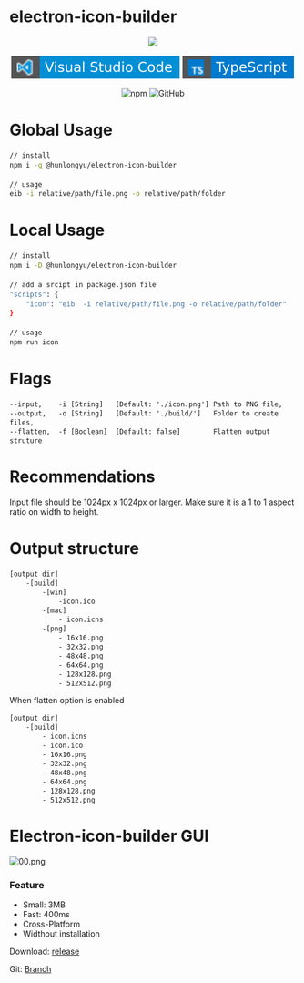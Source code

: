 # electron-icon-builder

<p align="center">
	<img src="https://forthebadge.com/images/badges/built-with-love.svg">
<p>
<p align="center">
<img src="https://github.com/aleen42/badges/raw/master/src/visual_studio_code_flat_square.svg?sanitize=true">
<img src="https://github.com/aleen42/badges/raw/master/src/typescript_flat_square.svg?sanitize=true">
</p>
<p align="center">
<img alt="npm" src="https://img.shields.io/npm/dt/@hunlongyu/electron-icon-builder?style=for-the-badge">
<img alt="GitHub" src="https://img.shields.io/github/license/Hunlongyu/eib?style=for-the-badge">
<p>

# Global Usage
```bash
// install
npm i -g @hunlongyu/electron-icon-builder

// usage
eib -i relative/path/file.png -o relative/path/folder
```

# Local Usage
```bash
// install
npm i -D @hunlongyu/electron-icon-builder

// add a srcipt in package.json file
"scripts": {
    "icon": "eib  -i relative/path/file.png -o relative/path/folder"
}

// usage
npm run icon
```

# Flags
```
--input,    -i [String]   [Default: './icon.png'] Path to PNG file, 
--output,   -o [String]   [Default: './build/']   Folder to create files, 
--flatten,  -f [Boolean]  [Default: false]        Flatten output struture
```

# Recommendations
Input file should be 1024px x 1024px or larger. Make sure it is a 1 to 1 aspect ratio on width to height.

# Output structure
```
[output dir]
    -[build]
        -[win]
            -icon.ico
        -[mac]
            - icon.icns
        -[png]
            - 16x16.png
            - 32x32.png
            - 48x48.png
            - 64x64.png
            - 128x128.png
            - 512x512.png
```

When flatten option is enabled

```
[output dir]
    -[build]
        - icon.icns
        - icon.ico
        - 16x16.png
        - 32x32.png
        - 48x48.png
        - 64x64.png
        - 128x128.png
        - 512x512.png
```

# Electron-icon-builder GUI
![00.png](https://s2.loli.net/2022/07/05/O7bXzsL5Q1NMPZJ.png)

### Feature
* Small: 3MB
* Fast: 400ms
* Cross-Platform
* Widthout installation

Download: [release](https://github.com/Hunlongyu/eib/releases)

Git: [Branch](https://github.com/Hunlongyu/eib/tree/rust)